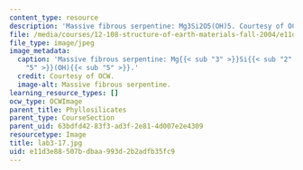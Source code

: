 ```yaml
---
content_type: resource
description: 'Massive fibrous serpentine: Mg3Si2O5(OH)5. Courtesy of OCW.'
file: /media/courses/12-108-structure-of-earth-materials-fall-2004/e11d3e88507bdbaa993d2b2adfb35fc9_lab3-17.jpg
file_type: image/jpeg
image_metadata:
  caption: 'Massive fibrous serpentine: Mg{{< sub "3" >}}Si{{< sub "2" >}}O{{< sub
    "5" >}}(OH){{< sub "5" >}}.'
  credit: Courtesy of OCW.
  image-alt: Massive fibrous serpentine.
learning_resource_types: []
ocw_type: OCWImage
parent_title: Phyllosilicates
parent_type: CourseSection
parent_uid: 63bdfd42-83f3-ad3f-2e81-4d007e2e4309
resourcetype: Image
title: lab3-17.jpg
uid: e11d3e88-507b-dbaa-993d-2b2adfb35fc9
---
```

